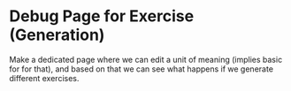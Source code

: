 # Debug Page for Exercise (Generation)

Make a dedicated page where we can edit a unit of meaning (implies basic for for that), and based on that we can see what happens if we generate different exercises.